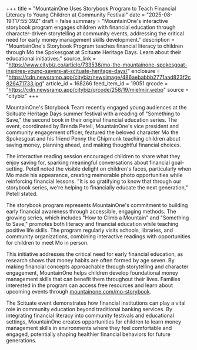 +++
title = "MountainOne Uses Storybook Program to Teach Financial Literacy to Young Children at Community Festival"
date = "2025-08-19T17:55:39Z"
draft = false
summary = "MountainOne's interactive storybook program engages children with financial education through character-driven storytelling at community events, addressing the critical need for early money management skills development."
description = "MountainOne's Storybook Program teaches financial literacy to children through Mo the Spokesgoat at Scituate Heritage Days. Learn about their educational initiatives."
source_link = "https://www.citybiz.co/article/733536/mo-the-mountainone-spokesgoat-inspires-young-savers-at-scituate-heritage-days/"
enclosure = "https://cdn.newsramp.app/citybiz/newsimage/486aebabbb2771aad823f2c826471733.jpg"
article_id = 168266
feed_item_id = 19051
qrcode = "https://cdn.newsramp.app/citybiz/qrcode/258/19/mielmjjr.webp"
source = "citybiz"
+++

<p>MountainOne's Storybook Team recently engaged young audiences at the Scituate Heritage Days summer festival with a reading of "Something to Save," the second book in their original financial education series. The event, coordinated by Brenda Petell, MountainOne's vice president and community engagement officer, featured the beloved character Mo the Spokesgoat and his friend Penny the Chipmunk teaching children about saving money, planning ahead, and making thoughtful financial choices.</p><p>The interactive reading session encouraged children to share what they enjoy saving for, sparking meaningful conversations about financial goal-setting. Petell noted the visible delight on children's faces, particularly when Mo made his appearance, creating memorable photo opportunities while reinforcing financial lessons. "It is so gratifying to know that through our storybook series, we're helping to financially educate the next generation," Petell stated.</p><p>The storybook program represents MountainOne's commitment to building early financial awareness through accessible, engaging methods. The growing series, which includes "How to Climb a Mountain" and "Something to Save," promotes both literacy and financial education while teaching positive life skills. The program regularly visits schools, libraries, and community organizations, combining interactive readings with opportunities for children to meet Mo in person.</p><p>This initiative addresses the critical need for early financial education, as research shows that money habits are often formed by age seven. By making financial concepts approachable through storytelling and character engagement, MountainOne helps children develop foundational money management skills that can benefit them throughout their lives. Families interested in the program can access free resources and learn about upcoming events through <a href="https://mountainone.com/mo-storybook" rel="nofollow" target="_blank">mountainone.com/mo-storybook</a>.</p><p>The Scituate event demonstrates how financial institutions can play a vital role in community education beyond traditional banking services. By integrating financial literacy into community festivals and educational settings, MountainOne creates opportunities for children to learn money management skills in environments where they feel comfortable and engaged, potentially shaping healthier financial behaviors for future generations.</p>
